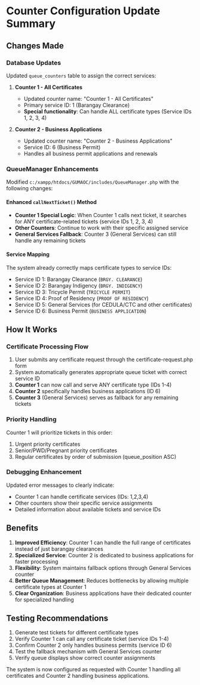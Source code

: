 # Counter Configuration Update Summary

## Changes Made

### Database Updates
Updated `queue_counters` table to assign the correct services:

1. **Counter 1 - All Certificates**
   - Updated counter name: "Counter 1 - All Certificates"
   - Primary service ID: 1 (Barangay Clearance)
   - **Special functionality**: Can handle ALL certificate types (Service IDs 1, 2, 3, 4)

2. **Counter 2 - Business Applications**
   - Updated counter name: "Counter 2 - Business Applications" 
   - Service ID: 6 (Business Permit)
   - Handles all business permit applications and renewals

### QueueManager Enhancements

Modified `c:/xampp/htdocs/GUMAOC/includes/QueueManager.php` with the following changes:

#### Enhanced `callNextTicket()` Method
- **Counter 1 Special Logic**: When Counter 1 calls next ticket, it searches for ANY certificate-related tickets (service IDs 1, 2, 3, 4)
- **Other Counters**: Continue to work with their specific assigned service
- **General Services Fallback**: Counter 3 (General Services) can still handle any remaining tickets

#### Service Mapping
The system already correctly maps certificate types to service IDs:
- Service ID 1: Barangay Clearance (`BRGY. CLEARANCE`)
- Service ID 2: Barangay Indigency (`BRGY. INDIGENCY`)  
- Service ID 3: Tricycle Permit (`TRICYCLE PERMIT`)
- Service ID 4: Proof of Residency (`PROOF OF RESIDENCY`)
- Service ID 5: General Services (for CEDULA/CTC and other certificates)
- Service ID 6: Business Permit (`BUSINESS APPLICATION`)

## How It Works

### Certificate Processing Flow
1. User submits any certificate request through the certificate-request.php form
2. System automatically generates appropriate queue ticket with correct service ID
3. **Counter 1** can now call and serve ANY certificate type (IDs 1-4)
4. **Counter 2** specifically handles business applications (ID 6)
5. **Counter 3** (General Services) serves as fallback for any remaining tickets

### Priority Handling
Counter 1 will prioritize tickets in this order:
1. Urgent priority certificates
2. Senior/PWD/Pregnant priority certificates  
3. Regular certificates by order of submission (queue_position ASC)

### Debugging Enhancement
Updated error messages to clearly indicate:
- Counter 1 can handle certificate services (IDs: 1,2,3,4)
- Other counters show their specific service assignments
- Detailed information about available tickets and service IDs

## Benefits

1. **Improved Efficiency**: Counter 1 can handle the full range of certificates instead of just barangay clearances
2. **Specialized Service**: Counter 2 is dedicated to business applications for faster processing
3. **Flexibility**: System maintains fallback options through General Services counter
4. **Better Queue Management**: Reduces bottlenecks by allowing multiple certificate types at Counter 1
5. **Clear Organization**: Business applications have their dedicated counter for specialized handling

## Testing Recommendations

1. Generate test tickets for different certificate types
2. Verify Counter 1 can call any certificate ticket (service IDs 1-4)
3. Confirm Counter 2 only handles business permits (service ID 6)
4. Test the fallback mechanism with General Services counter
5. Verify queue displays show correct counter assignments

The system is now configured as requested with Counter 1 handling all certificates and Counter 2 handling business applications.